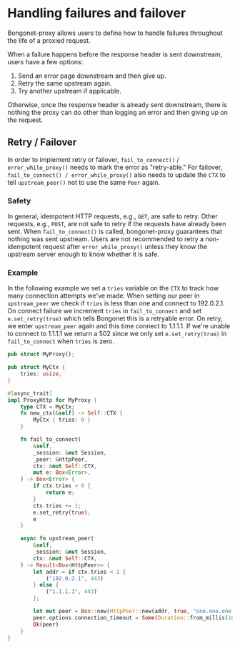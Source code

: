 # Handling failures and failover

Bongonet-proxy allows users to define how to handle failures throughout the life of a proxied request.

When a failure happens before the response header is sent downstream, users have a few options:

1. Send an error page downstream and then give up.
2. Retry the same upstream again.
3. Try another upstream if applicable.

Otherwise, once the response header is already sent downstream, there is nothing the proxy can do other than logging an error and then giving up on the request.

## Retry / Failover

In order to implement retry or failover, `fail_to_connect()` / `error_while_proxy()` needs to mark the error as "retry-able." For failover, `fail_to_connect() / error_while_proxy()` also needs to update the `CTX` to tell `upstream_peer()` not to use the same `Peer` again.

### Safety

In general, idempotent HTTP requests, e.g., `GET`, are safe to retry. Other requests, e.g., `POST`, are not safe to retry if the requests have already been sent. When `fail_to_connect()` is called, bongonet-proxy guarantees that nothing was sent upstream. Users are not recommended to retry a non-idempotent request after `error_while_proxy()` unless they know the upstream server enough to know whether it is safe.

### Example

In the following example we set a `tries` variable on the `CTX` to track how many connection attempts we've made. When setting our peer in `upstream_peer` we check if `tries` is less than one and connect to 192.0.2.1. On connect failure we increment `tries` in `fail_to_connect` and set `e.set_retry(true)` which tells Bongonet this is a retryable error. On retry, we enter `upstream_peer` again and this time connect to 1.1.1.1. If we're unable to connect to 1.1.1.1 we return a 502 since we only set `e.set_retry(true)` in `fail_to_connect` when `tries` is zero.

```Rust
pub struct MyProxy();

pub struct MyCtx {
    tries: usize,
}

#[async_trait]
impl ProxyHttp for MyProxy {
    type CTX = MyCtx;
    fn new_ctx(&self) -> Self::CTX {
        MyCtx { tries: 0 }
    }

    fn fail_to_connect(
        &self,
        _session: &mut Session,
        _peer: &HttpPeer,
        ctx: &mut Self::CTX,
        mut e: Box<Error>,
    ) -> Box<Error> {
        if ctx.tries > 0 {
            return e;
        }
        ctx.tries += 1;
        e.set_retry(true);
        e
    }

    async fn upstream_peer(
        &self,
        _session: &mut Session,
        ctx: &mut Self::CTX,
    ) -> Result<Box<HttpPeer>> {
        let addr = if ctx.tries < 1 {
            ("192.0.2.1", 443)
        } else {
            ("1.1.1.1", 443)
        };

        let mut peer = Box::new(HttpPeer::new(addr, true, "one.one.one.one".to_string()));
        peer.options.connection_timeout = Some(Duration::from_millis(100));
        Ok(peer)
    }
}
```
